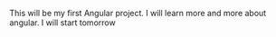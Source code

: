 This will be my first Angular project.
I will learn more and more about angular.
I will start tomorrow 
